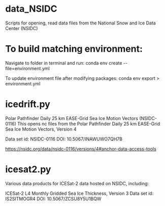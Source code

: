 # data_NSIDC
Scripts for opening, read data files from the National Snow and Ice Data Center (NSIDC)


# To build matching environment:
Navigate to folder in terminal and run:
conda env create --file=environment.yml

To update environment file after modifying packages:
conda env export > environment.yml


# icedrift.py

Polar Pathfinder Daily 25 km EASE-Grid Sea Ice Motion Vectors (NSIDC-0116)
This opens nc files from the Polar Pathfinder Daily 25 km EASE-Grid Sea Ice Motion Vectors, Version 4

Data set id:
NSIDC-0116
DOI: 10.5067/INAWUWO7QH7B

https://nsidc.org/data/nsidc-0116/versions/4#anchor-data-access-tools 


# icesat2.py

Various data products for ICESat-2 data hosted on NSIDC, including:

ICESat-2 L4 Monthly Gridded Sea Ice Thickness, Version 3
Data set id:
IS2SITMOGR4
DOI: 10.5067/ZCSU8Y5U1BQW